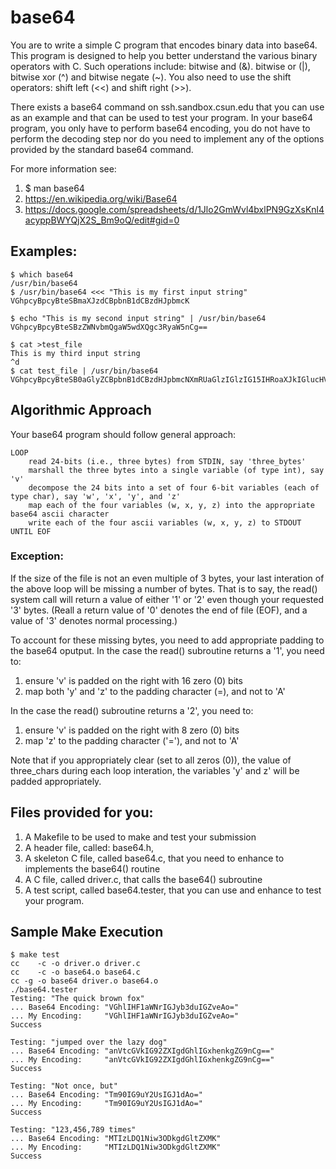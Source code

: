 # base64

You are to write a simple C program that encodes binary data into
base64.  This program is designed to help you better understand the
various binary operators with C. Such operations include: bitwise and
(&). bitwise or (|), bitwise xor (^) and bitwise negate (~).  You also
need to use the shift operators: shift left (<<) and shift right (>>).

There exists a base64 command on ssh.sandbox.csun.edu that you can use
as an example and that can be used to test your program. In your
base64 program, you only have to perform base64 encoding, you do not
have to perform the decoding step nor do you need to implement any of
the options provided by the standard base64 command.

For more information see:

1. $ man base64
1. https://en.wikipedia.org/wiki/Base64
1. https://docs.google.com/spreadsheets/d/1Jlo2GmWvl4bxlPN9GzXsKnl4acyppBWYQjX2S_Bm9oQ/edit#gid=0

## Examples:

    $ which base64
    /usr/bin/base64
    $ /usr/bin/base64 <<< "This is my first input string"
    VGhpcyBpcyBteSBmaXJzdCBpbnB1dCBzdHJpbmcK

    $ echo "This is my second input string" | /usr/bin/base64
    VGhpcyBpcyBteSBzZWNvbmQgaW5wdXQgc3RyaW5nCg==

    $ cat >test_file
    This is my third input string
    ^d
    $ cat test_file | /usr/bin/base64
    VGhpcyBpcyBteSB0aGlyZCBpbnB1dCBzdHJpbmcNXmRUaGlzIGlzIG15IHRoaXJkIGlucHV0IHN0cmluZwo=


## Algorithmic Approach

Your base64 program should follow general approach:

    LOOP
        read 24-bits (i.e., three bytes) from STDIN, say 'three_bytes'
        marshall the three bytes into a single variable (of type int), say 'v'
        decompose the 24 bits into a set of four 6-bit variables (each of type char), say 'w', 'x', 'y', and 'z'
        map each of the four variables (w, x, y, z) into the appropriate base64 ascii character
        write each of the four ascii variables (w, x, y, z) to STDOUT
    UNTIL EOF

### Exception:

If the size of the file is not an even multiple of 3 bytes, your last
interation of the above loop will be missing a number of bytes.  That
is to say, the read() system call will return a value of either '1' or
'2' even though your requested '3' bytes. (Reall a return value of '0'
denotes the end of file (EOF), and a value of '3' denotes normal
processing.)

To account for these missing bytes, you need to add appropriate
padding to the base64 oputput. In the case the read() subroutine
returns a '1', you need to:
1. ensure 'v' is padded on the right with 16 zero (0) bits
1. map both 'y' and 'z' to the padding character (=), and not to 'A'

In the case the read() subroutine returns a '2', you need to:
1. ensure 'v' is padded on the right with 8 zero (0) bits
1. map 'z' to the padding character ('='), and not to 'A'

Note that if you appropriately clear (set to all zeros (0)), the value
of three_chars during each loop interation, the variables 'y' and z'
will be padded appropriately.

## Files provided for you:

1. A Makefile to be used to make and test your submission
1. A header file, called: base64.h,
1. A skeleton C file, called base64.c, that you need to enhance to implements the base64() routine
1. A C file, called driver.c, that calls the base64() subroutine
1. A test script, called base64.tester, that you can use and enhance to test your program.


## Sample Make Execution

    $ make test
    cc    -c -o driver.o driver.c
    cc    -c -o base64.o base64.c
    cc -g -o base64 driver.o base64.o
    ./base64.tester
    Testing: "The quick brown fox"
    ... Base64 Encoding: "VGhlIHF1aWNrIGJyb3duIGZveAo="
    ... My Encoding:     "VGhlIHF1aWNrIGJyb3duIGZveAo="
    Success
     
    Testing: "jumped over the lazy dog"
    ... Base64 Encoding: "anVtcGVkIG92ZXIgdGhlIGxhenkgZG9nCg=="
    ... My Encoding:     "anVtcGVkIG92ZXIgdGhlIGxhenkgZG9nCg=="
    Success
 
    Testing: "Not once, but"
    ... Base64 Encoding: "Tm90IG9uY2UsIGJ1dAo="
    ... My Encoding:     "Tm90IG9uY2UsIGJ1dAo="
    Success
 
    Testing: "123,456,789 times"
    ... Base64 Encoding: "MTIzLDQ1Niw3ODkgdGltZXMK"
    ... My Encoding:     "MTIzLDQ1Niw3ODkgdGltZXMK"
    Success


